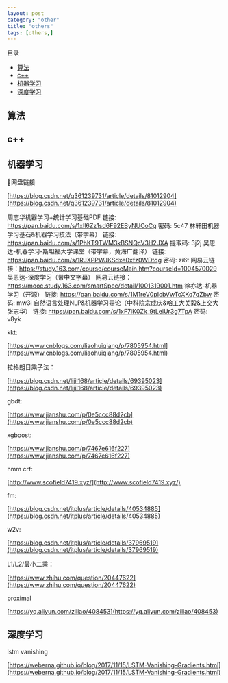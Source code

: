 ```yaml
---
layout: post
category: "other"
title: "others"
tags: [others,]
---
```


目录

<!-- TOC -->

- [算法](#算法)
- [c++](#c)
- [机器学习](#机器学习)
- [深度学习](#深度学习)

<!-- /TOC -->

## 算法



## c++



## 机器学习

网盘链接

[https://blog.csdn.net/q361239731/article/details/81012904](https://blog.csdn.net/q361239731/article/details/81012904)


周志华机器学习+统计学习基础PDF
链接: https://pan.baidu.com/s/1xIl6Zz1sd6F92EByNUCoCg 密码: 5c47
林轩田机器学习基石&机器学习技法（带字幕）
链接: https://pan.baidu.com/s/1PhKT9TWM3kBSNQcV3H2JXA 提取码: 3j2j
吴恩达-机器学习-斯坦福大学课堂（带字幕，黄海广翻译）
链接: https://pan.baidu.com/s/1RJXPPWJKSdxe0xfz0WDtdg 密码: zi6t
网易云链接：https://study.163.com/course/courseMain.htm?courseId=1004570029
吴恩达-深度学习（带中文字幕）
网易云链接：https://mooc.study.163.com/smartSpec/detail/1001319001.htm
徐亦达-机器学习（开源）
链接: https://pan.baidu.com/s/1M1reV0pIcbVwTcXKq7qZbw 密码: mw3i
自然语言处理NLP&机器学习导论（中科院宗成庆&哈工大关毅&上交大张志华）
链接: https://pan.baidu.com/s/1xF7iK0Zk_9tLeiUr3g7TpA 密码: v8yk


kkt:

[https://www.cnblogs.com/liaohuiqiang/p/7805954.html](https://www.cnblogs.com/liaohuiqiang/p/7805954.html)

拉格朗日乘子法：

[https://blog.csdn.net/lijil168/article/details/69395023](https://blog.csdn.net/lijil168/article/details/69395023)

gbdt:

[https://www.jianshu.com/p/0e5ccc88d2cb](https://www.jianshu.com/p/0e5ccc88d2cb)

xgboost:

[https://www.jianshu.com/p/7467e616f227](https://www.jianshu.com/p/7467e616f227)

hmm crf:

[http://www.scofield7419.xyz/](http://www.scofield7419.xyz/)

fm:

[https://blog.csdn.net/itplus/article/details/40534885](https://blog.csdn.net/itplus/article/details/40534885)

w2v:

[https://blog.csdn.net/itplus/article/details/37969519](https://blog.csdn.net/itplus/article/details/37969519)

L1/L2/最小二乘：

[https://www.zhihu.com/question/20447622](https://www.zhihu.com/question/20447622)

proximal 

[https://yq.aliyun.com/ziliao/408453](https://yq.aliyun.com/ziliao/408453)

## 深度学习

lstm vanishing

[https://weberna.github.io/blog/2017/11/15/LSTM-Vanishing-Gradients.html](https://weberna.github.io/blog/2017/11/15/LSTM-Vanishing-Gradients.html)

